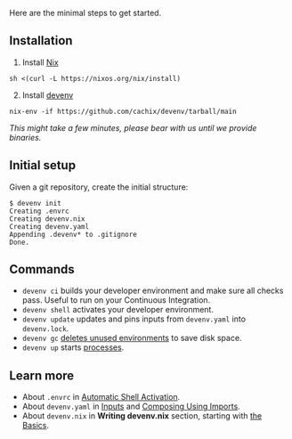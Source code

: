 Here are the minimal steps to get started.

## Installation


1. Install [Nix](https://nixos.org)

```shell-session
sh <(curl -L https://nixos.org/nix/install)
```

2. Install [devenv](https://github.com/cachix/devenv)

```shell-session
nix-env -if https://github.com/cachix/devenv/tarball/main
```

*This might take a few minutes, please bear with us until we provide binaries.*

## Initial setup

Given a git repository, create the initial structure:

```shell-session
$ devenv init
Creating .envrc
Creating devenv.nix
Creating devenv.yaml
Appending .devenv* to .gitignore
Done.
```

## Commands

- ``devenv ci`` builds your developer environment and make sure all checks pass. Useful to run on your Continuous Integration.
- ``devenv shell`` activates your developer environment.
- ``devenv update`` updates and pins inputs from ``devenv.yaml`` into ``devenv.lock``.
- ``devenv gc`` [deletes unused environments](garbage-collection.md) to save disk space.
- ``devenv up`` starts [processes](processes.md).

## Learn more

- About ``.envrc`` in [Automatic Shell Activation](automatic-shell-activation.md).
- About ``devenv.yaml`` in [Inputs](inputs.md) and [Composing Using Imports](composing-using-imports.md).
- About ``devenv.nix`` in **Writing devenv.nix** section, starting with [the Basics](basics.md).

